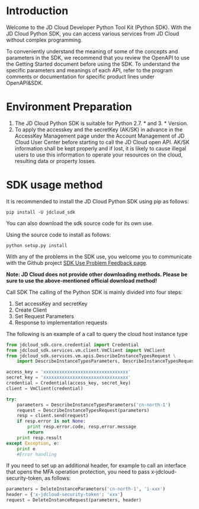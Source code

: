 
# Introduction #
  Welcome to the JD Cloud Developer Python Tool Kit (Python SDK). With the JD Cloud Python SDK, you can access various services from JD Cloud without complex programming. 

  To conveniently understand the meaning of some of the concepts and parameters in the SDK, we recommend that you review the OpenAPI to use the Getting Started document before using the SDK. To understand the specific parameters and meanings of each API, refer to the program comments or documentation for specific product lines under OpenAPI&SDK.

# Environment Preparation #

1. The JD Cloud Python SDK is suitable for Python 2.7. * and 3. * Version.
2. To apply the accesskey and the secretKey (AK/SK) in advance in the AccessKey Management page under the Account Management of JD Cloud User Center before starting to call the JD Cloud open API. AK/SK information shall be kept properly and if lost, it is likely to cause illegal users to use this information to operate your resources on the cloud, resulting data or property losses.

# SDK usage method #
It is recommended to install the JD Cloud Python SDK using pip as follows:

	pip install -U jdcloud_sdk
You can also download the sdk source code for its own use.

Using the source code to install as follows:

	python setup.py install
 
With any of the problems in the SDK use, you welcome you to communicate with the Github project [SDK Use Problem Feedback page](https://github.com/jdcloud-api/jdcloud-sdk-python/issues).

**Note: JD Cloud does not provide other downloading methods. Please be sure to use the above-mentioned official download method!**
 
Call SDK
The calling of the Python SDK is mainly divided into four steps:

1. Set accessKey and secretKey
2. Create Client
3. Set Request Parameters
4. Response to implementation requests

The following is an example of a call to query the cloud host instance type

```python
from jdcloud_sdk.core.credential import Credential
from jdcloud_sdk.services.vm.client.VmClient import VmClient
from jdcloud_sdk.services.vm.apis.DescribeInstanceTypesRequest \
    import DescribeInstanceTypesParameters, DescribeInstanceTypesRequest 

access_key = 'xxxxxxxxxxxxxxxxxxxxxxxxxxxxxxxx'
secret_key = 'xxxxxxxxxxxxxxxxxxxxxxxxxxxxxxxx'
credential = Credential(access_key, secret_key)
client = VmClient(credential)

try:
    parameters = DescribeInstanceTypesParameters('cn-north-1')
    request = DescribeInstanceTypesRequest(parameters)
    resp = client.send(request)
    if resp.error is not None:
        print resp.error.code, resp.error.message
        return
    print resp.result
except Exception, e:
    print e
    #Error handling
```

If you need to set up an additional header, for example to call an interface that opens the MFA operation protection, you need to pass x-jdcloud-security-token, as follows:
```python
parameters = DeleteInstanceParameters('cn-north-1', 'i-xxx')
header = {'x-jdcloud-security-token': 'xxx'} 
request = DeleteInstanceRequest(parameters, header)
```
